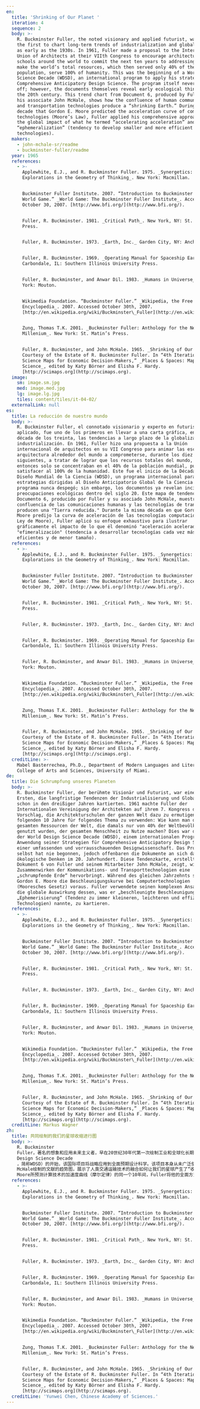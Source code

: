 ```yaml
---
en:
  title: 'Shrinking of Our Planet '
  iteration: 4
  sequence: 2
  body: >-
    R. Buckminster Fuller, the noted visionary and applied futurist, was one of
    the first to chart long-term trends of industrialization and globalization
    as early as the 1930s. In 1961, Fuller made a proposal to the International
    Union of Architects at their VIIth Congress to encourage architectural
    schools around the world to commit the next ten years to addressing how to
    make the world’s total resources, which then served only 40% of the world
    population, serve 100% of humanity. This was the beginning of a World Design
    Science Decade (WDSD), an international program to apply his strategies for
    Comprehensive Anticipatory Design Science. The program itself never took
    off; however, the documents themselves reveal early ecological thinking in
    the 20th century. This trend chart from Document 6, produced by Fuller and
    his associate John McHale, shows how the confluence of human communication
    and transportation technologies produce a “shrinking Earth.” During the same
    decade that Gordon E. Moore predicted the acceleration curve of computing
    technologies (Moore’s Law), Fuller applied his comprehensive approach to map
    the global impact of what he termed “accelerating acceleration” and
    “ephemeralization” (tendency to develop smaller and more efficient
    technologies).
  makers:
    - john-mchale-sr/readme
    - buckminster-fuller/readme
  year: 1965
  references:
    - >-
      Applewhite, E.J., and R. Buckminster Fuller. 1975. _Synergetics:
      Explorations in the Geometry of Thinking_. New York: Macmillan.


      Buckminster Fuller Institute. 2007. “Introduction to Buckminster Fuller’s
      World Game.” _World Game: The Buckminster Fuller Institute_. Accessed
      October 30, 2007. [http://www.bfi.org/](http://www.bfi.org/).


      Fuller, R. Buckminster. 1981. _Critical Path_. New York, NY: St. Martin’s
      Press.


      Fuller, R. Buckminster. 1973. _Earth, Inc._ Garden City, NY: Anchor Press.


      Fuller, R. Buckminster. 1969. _Operating Manual for Spaceship Earth._
      Carbondale, IL: Southern Illinois University Press.


      Fuller, R. Buckminster, and Anwar Dil. 1983. _Humans in Universe_. New
      York: Mouton.


      Wikimedia Foundation. “Buckminster Fuller.” _Wikipedia, the Free
      Encyclopedia_. 2007. Accessed October 30th, 2007.
      [http://en.wikipedia.org/wiki/Buckminster\_Fuller](http://en.wikipedia.org/wiki/Buckminster_Fuller).


      Zung, Thomas T.K. 2001. _Buckminster Fuller: Anthology for the New
      Millenium_. New York: St. Matin’s Press.


      Fuller, R. Buckminster, and John McHale. 1965. _Shrinking of Our Planet_.
      Courtesy of the Estate of R. Buckminster Fuller. In “4th Iteration (2008):
      Science Maps for Economic Decision-Makers,” _Places & Spaces: Mapping
      Science_, edited by Katy Börner and Elisha F. Hardy.
      [http://scimaps.org](http://scimaps.org).
  image:
    sm: image.sm.jpg
    med: image.med.jpg
    lg: image.lg.jpg
    tiles: content/tiles/it-04-02/
  externalLink: null
es:
  title: La reducción de nuestro mundo
  body: >-
    R. Buckminster Fuller, el connotado visionario y experto en futurismo
    aplicado, fue uno de los primeros en llevar a una carta gráfica, en la
    década de los treinta, las tendencias a largo plazo de la globalización y la
    industrialización. En 1961, Fuller hizo una propuesta a la Unión
    internacional de arquitectos en su VII Congreso para animar las escuelas de
    arquitectura alrededor del mundo a comprometerse, durante los diez años
    siguientes, a tratar de lograr que los recursos totales del mundo, que
    entonces solo se concentraban en el 40% de la población mundial, pudieran
    satisfacer al 100% de la humanidad. Este fue el inicio de la Década del
    Diseño Mundial de la Ciencia (WDSD), un programa internacional para aplicar
    estrategias dirigidas al Diseño Anticipatorio Global de la Ciencia. El
    programa nunca despegó; sin embargo, los documentos ya revelan incipientes
    preocupaciones ecológicas dentro del siglo 20. Este mapa de tendencias, del
    Documento 6, producido por Fuller y su asociado John McHale, muestra cómo la
    confluencia de las comunicaciones humanas y las tecnologías de transporte
    producen una "Tierra reducida." Durante la misma década en que Gordon E.
    Moore predijo la curva de aceleración de las tecnologías computacionales (la
    Ley de Moore), Fuller aplicó su enfoque exhaustivo para ilustrar
    gráficamente el impacto de lo que él denominó "aceleración acelerada" y
    "efimeralización" (tendencia a desarrollar tecnologías cada vez más
    eficientes y de menor tamaño).
  references:
    - >-
      Applewhite, E.J., and R. Buckminster Fuller. 1975. _Synergetics:
      Explorations in the Geometry of Thinking_. New York: Macmillan.


      Buckminster Fuller Institute. 2007. “Introduction to Buckminster Fuller’s
      World Game.” _World Game: The Buckminster Fuller Institute_. Accessed
      October 30, 2007. [http://www.bfi.org/](http://www.bfi.org/).


      Fuller, R. Buckminster. 1981. _Critical Path_. New York, NY: St. Martin’s
      Press.


      Fuller, R. Buckminster. 1973. _Earth, Inc._ Garden City, NY: Anchor Press.


      Fuller, R. Buckminster. 1969. _Operating Manual for Spaceship Earth._
      Carbondale, IL: Southern Illinois University Press.


      Fuller, R. Buckminster, and Anwar Dil. 1983. _Humans in Universe_. New
      York: Mouton.


      Wikimedia Foundation. “Buckminster Fuller.” _Wikipedia, the Free
      Encyclopedia_. 2007. Accessed October 30th, 2007.
      [http://en.wikipedia.org/wiki/Buckminster\_Fuller](http://en.wikipedia.org/wiki/Buckminster_Fuller).


      Zung, Thomas T.K. 2001. _Buckminster Fuller: Anthology for the New
      Millenium_. New York: St. Matin’s Press.


      Fuller, R. Buckminster, and John McHale. 1965. _Shrinking of Our Planet_.
      Courtesy of the Estate of R. Buckminster Fuller. In “4th Iteration (2008):
      Science Maps for Economic Decision-Makers,” _Places & Spaces: Mapping
      Science_, edited by Katy Börner and Elisha F. Hardy.
      [http://scimaps.org](http://scimaps.org).
  creditLine: >-
    Mabel Basterrechea, Ph.D., Department of Modern Languages and Literatures,
    College of Arts and Sciences, University of Miami.
de:
  title: Die Schrumpfung unseres Planeten
  body: >-
    R. Buckminster Fuller, der berühmte Visionär und Futurist, war einer der
    Ersten, die langfristige Tendenzen der Industrialisierung und Globalisierung
    schon in den dreißiger Jahren kartierten. 1961 machte Fuller der
    Internationalen Vereinigung der Architekten auf ihrem 7. Kongress den
    Vorschlag, die Architekturschulen der ganzen Welt dazu zu ermutigen, die
    folgenden 10 Jahre für folgendes Thema zu verwenden: Wie kann man die
    gesamten Ressourcen der Welt, die damals nur von 40% der Weltbevölkerung
    genutzt wurden, der gesamten Menschheit zu Nutze machen? Dies war der Beginn
    der World Design Science Decade (WDSD), einem internationalen Programm zur
    Anwendung seiner Strategien für Comprehensive Anticipatory Design Science —
    einer umfassenden und vorrausschauenden Designwissenschaft. Das Programm
    selbst hat nie begonnen, jedoch offenbaren die Dokumente an sich das frühe
    ökologische Denken im 20. Jahrhundert. Diese Tendenzkarte, erstellt aus
    Dokument 6 von Fuller und seinem Mitarbeiter John McHale, zeigt, wie das
    Zusammenwirken der Kommunikations- und Transporttechnologien eine
    „schrumpfende Erde“ hervorbringt. Während des gleichen Jahrzehnts sagte
    Gordon E. Moore die Beschleunigungskurve bei Computertechnologien
    (Mooresches Gesetz) voraus. Fuller verwendete seinen komplexen Ansatz, um
    die globale Auswirkung dessen, was er „beschleunigte Beschleunigung“ und
    „Ephemerisierung“ (Tendenz zu immer kleineren, leichteren und effizienteren
    Technologien) nannte, zu kartieren.
  references:
    - >-
      Applewhite, E.J., and R. Buckminster Fuller. 1975. _Synergetics:
      Explorations in the Geometry of Thinking_. New York: Macmillan.


      Buckminster Fuller Institute. 2007. “Introduction to Buckminster Fuller’s
      World Game.” _World Game: The Buckminster Fuller Institute_. Accessed
      October 30, 2007. [http://www.bfi.org/](http://www.bfi.org/).


      Fuller, R. Buckminster. 1981. _Critical Path_. New York, NY: St. Martin’s
      Press.


      Fuller, R. Buckminster. 1973. _Earth, Inc._ Garden City, NY: Anchor Press.


      Fuller, R. Buckminster. 1969. _Operating Manual for Spaceship Earth._
      Carbondale, IL: Southern Illinois University Press.


      Fuller, R. Buckminster, and Anwar Dil. 1983. _Humans in Universe_. New
      York: Mouton.


      Wikimedia Foundation. “Buckminster Fuller.” _Wikipedia, the Free
      Encyclopedia_. 2007. Accessed October 30th, 2007.
      [http://en.wikipedia.org/wiki/Buckminster\_Fuller](http://en.wikipedia.org/wiki/Buckminster_Fuller).


      Zung, Thomas T.K. 2001. _Buckminster Fuller: Anthology for the New
      Millenium_. New York: St. Matin’s Press.


      Fuller, R. Buckminster, and John McHale. 1965. _Shrinking of Our Planet_.
      Courtesy of the Estate of R. Buckminster Fuller. In “4th Iteration (2008):
      Science Maps for Economic Decision-Makers,” _Places & Spaces: Mapping
      Science_, edited by Katy Börner and Elisha F. Hardy.
      [http://scimaps.org](http://scimaps.org).
  creditLine: Markus Wagner
zh:
  title: 共同绘制的我们的星球收缩进行图
  body: >-
    R. Buckminster
    Fuller，著名的想象和应用未来主义者，早在20世纪30年代第一次绘制工业和全球化长期的趋势。1961年，Fuller在国际建筑师协会的第7次代表大会上提出建议，鼓励世界各地的建筑学校投入未来10年的时间来解决如何将世界的全部资源1百分百地投入到人类中，然而当时的资源只为40%的世界人口服务。这只是世界设计科学十年（World
    Design Science Decade
    ，简称WDSD）的开始，该国际项目将战略应用到全面预期设计科学。该项目本身从未广泛使用；但是，其文献揭示了20世纪早期的生态学思考。由Fuller和他的同事John
    McHale绘制的文献的趋势图，展示了人类交通运输技术的融合如何让我们的星球产生了“收缩”。在Gordon E.
    Moore所预测计算技术的加速度曲线（摩尔定律）的同一个10年间，Fuller将他的全面方法应用于绘制他所称的“催化的加速”和“去实体化”（发展更小和更高效的技术的倾向）的全球影响力。
  references:
    - >-
      Applewhite, E.J., and R. Buckminster Fuller. 1975. _Synergetics:
      Explorations in the Geometry of Thinking_. New York: Macmillan.


      Buckminster Fuller Institute. 2007. “Introduction to Buckminster Fuller’s
      World Game.” _World Game: The Buckminster Fuller Institute_. Accessed
      October 30, 2007. [http://www.bfi.org/](http://www.bfi.org/).


      Fuller, R. Buckminster. 1981. _Critical Path_. New York, NY: St. Martin’s
      Press.


      Fuller, R. Buckminster. 1973. _Earth, Inc._ Garden City, NY: Anchor Press.


      Fuller, R. Buckminster. 1969. _Operating Manual for Spaceship Earth._
      Carbondale, IL: Southern Illinois University Press.


      Fuller, R. Buckminster, and Anwar Dil. 1983. _Humans in Universe_. New
      York: Mouton.


      Wikimedia Foundation. “Buckminster Fuller.” _Wikipedia, the Free
      Encyclopedia_. 2007. Accessed October 30th, 2007.
      [http://en.wikipedia.org/wiki/Buckminster\_Fuller](http://en.wikipedia.org/wiki/Buckminster_Fuller).


      Zung, Thomas T.K. 2001. _Buckminster Fuller: Anthology for the New
      Millenium_. New York: St. Matin’s Press.


      Fuller, R. Buckminster, and John McHale. 1965. _Shrinking of Our Planet_.
      Courtesy of the Estate of R. Buckminster Fuller. In “4th Iteration (2008):
      Science Maps for Economic Decision-Makers,” _Places & Spaces: Mapping
      Science_, edited by Katy Börner and Elisha F. Hardy.
      [http://scimaps.org](http://scimaps.org).
  creditLine: 'Yunwei Chen, Chinese Academy of Sciences.'
---
```

